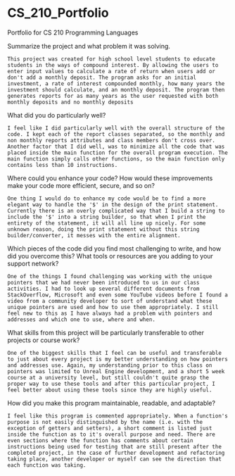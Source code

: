 # CS_210_Portfolio
Portfolio for CS 210 Programming Languages

Summarize the project and what problem it was solving.

    This project was created for high school level students to educate students in the ways of compound interest. By allowing the users to enter input values to calculate a rate of return when users add or don't add a monthly deposit. The program asks for an initial investment, a rate of interest compounded monthly, how many years the investment should calculate, and an monthly deposit. The program then generates reports for as many years as the user requested with both monthly deposits and no monthly deposits

What did you do particularly well?

    I feel like I did particularly well with the overall structure of the code. I kept each of the report classes separated, so the monthly and non monthly reports attributes and class members don't cross over. Another factor that I did well, was to minimize all the code that was placed inside the main function for the overall program execution. The main function simply calls other functions, so the main function only contains less than 10 instructions.

Where could you enhance your code? How would these improvements make your code more efficient, secure, and so on?

    One thing I would do to enhance my code would be to find a more elegant way to handle the '$' in the design of the print statement. Currently there is an overly complicated way that I build a string to include the '$' into a string builder, so that when I print the entirety of the statement, it will all line up nicely. For some unknown reason, doing the print statement without this string builder/converter, it messes with the entire alignment.

Which pieces of the code did you find most challenging to write, and how did you overcome this? What tools or resources are you adding to your support network?

    One of the things I found challenging was working with the unique pointers that we had never been introduced to us in our class activities. I had to look up several different documents from StackOverflow, Microsoft and even some YouTube videos before I found a video from a community developer to sort of understand what these unique pointers are used and how to use them appropriately. I still feel new to this as I have always had a problem with pointers and addresses and which one to use, where and when.

What skills from this project will be particularly transferable to other projects or course work?

    One of the biggest skills that I feel can be useful and transferable to just about every project is my better understanding on how pointers and addresses use. Again, my understanding prior to this class on pointers was limited to Unreal Engine development, and a short 5 week course at a university level, but still couldn't quite grasp the proper way to use these tools and after this particular project, I feel better about using these tools since they are highly useful.

How did you make this program maintainable, readable, and adaptable?

    I feel like this program is commented appropriately. When a function's purpose is not easily distinguished by the name (i.e. with the exception of getters and setters), a short comment is listed just inside the function as to it's overall purpose and need. There are even sections where the function has comments about certain instructions being used for testing that are still present after the completed project, in the case of further development and refactoring taking place, another developer or myself can see the direction that each function was taking.